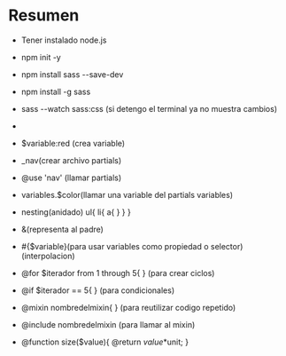 # Resumen

- Tener instalado node.js
- npm init -y
- npm install sass --save-dev
- npm install -g sass
- sass --watch sass:css (si detengo el terminal ya no muestra cambios)
- <link rel="stylesheet" href="./css/style.css">

- $variable:red (crea variable)

- _nav(crear archivo partials)

- @use 'nav' (llamar partials)

- variables.$color(llamar una variable del partials variables)

- nesting(anidado)
ul{
    li{
        a{
        }
    }
}

- &(representa al padre)

- #{$variable}(para usar variables como propiedad o selector)(interpolacion)

- @for $iterador from 1 through 5{ } (para crear ciclos)

- @if $iterador == 5{ } (para condicionales)

- @mixin nombredelmixin{ } (para reutilizar codigo repetido)

- @include nombredelmixin (para llamar al mixin)

- @function size($value){
    @return $value*$unit;
}
